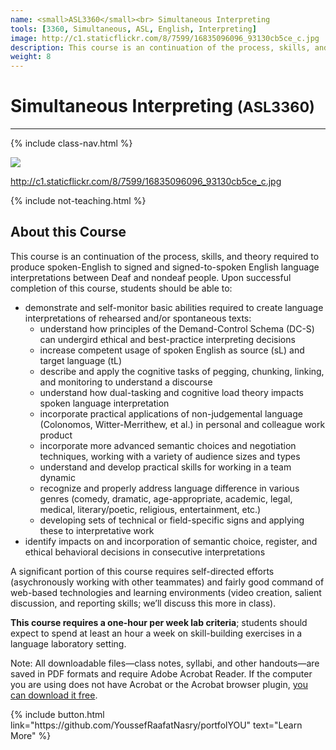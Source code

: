 ```yaml
---
name: <small>ASL3360</small><br> Simultaneous Interpreting
tools: [3360, Simultaneous, ASL, English, Interpreting]
image: http://c1.staticflickr.com/8/7599/16835096096_93130cb5ce_c.jpg
description: This course is an continuation of the process, skills, and theory required to produce spoken-English to signed and signed-to-spoken English language interpretations between Deaf and nondeaf people.
weight: 8
---
```

# Simultaneous Interpreting <small>(ASL3360)</small>

***

{% include class-nav.html %}

![](http://c1.staticflickr.com/8/7599/16835096096_93130cb5ce_c.jpg)

http://c1.staticflickr.com/8/7599/16835096096_93130cb5ce_c.jpg

{% include not-teaching.html %}

## About this Course

<p class="lead">This course is an continuation of the process, skills, and theory required to produce spoken-English to signed and signed-to-spoken English language interpretations between Deaf and nondeaf people. Upon successful completion of this course, students should be able to:</p>

* demonstrate and self-monitor basic abilities required to create language interpretations of rehearsed and/or spontaneous texts:
	* understand how principles of the Demand-Control Schema (DC-S) can undergird ethical and best-practice interpreting decisions
	* increase competent usage of spoken English as source (sL) and target language (tL)
	* describe and apply the cognitive tasks of pegging, chunking, linking, and monitoring to understand a discourse
	* understand how dual-tasking and cognitive load theory impacts spoken language interpretation
	* incorporate practical applications of non-judgemental language (Colonomos, Witter-Merrithew, et al.) in personal and colleague work product
	* incorporate more advanced semantic choices and negotiation techniques, working with a variety of audience sizes and types
	* understand and develop practical skills for working in a team dynamic
	* recognize and properly address language difference in various genres (comedy, dramatic, age-appropriate, academic, legal, medical, literary/poetic, religious, entertainment, etc.)
	* developing sets of technical or field-specific signs and applying these to interpretative work
* identify impacts on and incorporation of semantic choice, register, and ethical behavioral decisions in consecutive interpretations

A significant portion of this course requires self-directed efforts (asychronously working with other teammates) and fairly good command of web-based technologies and learning environments (video creation, salient discussion, and reporting skills; we’ll discuss this more in class).

**This course requires a one-hour per week lab criteria**; students should expect to spend at least an hour a week on skill-building exercises in a language laboratory setting.

Note: All downloadable files—class notes, syllabi, and other handouts—are saved in PDF formats and require Adobe Acrobat Reader. If the computer you are using does not have Acrobat or the Acrobat browser plugin, [you can download it free](http://www.adobe.com/products/acrobat/readstep2.html).

<p class="text-center">
{% include button.html link="https://github.com/YoussefRaafatNasry/portfolYOU" text="Learn More" %}
</p>